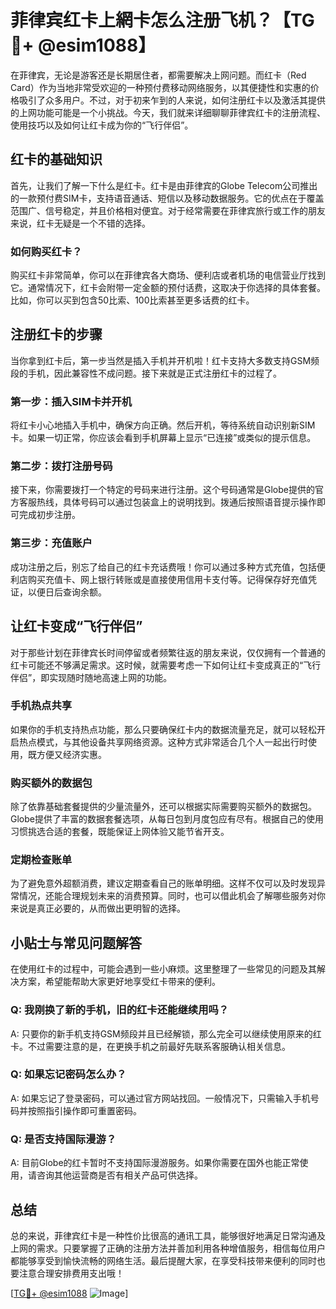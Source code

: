 # 菲律宾红卡上網卡怎么注册飞机？【TG💪+ @esim1088】

在菲律宾，无论是游客还是长期居住者，都需要解决上网问题。而红卡（Red Card）作为当地非常受欢迎的一种预付费移动网络服务，以其便捷性和实惠的价格吸引了众多用户。不过，对于初来乍到的人来说，如何注册红卡以及激活其提供的上网功能可能是一个小挑战。今天，我们就来详细聊聊菲律宾红卡的注册流程、使用技巧以及如何让红卡成为你的“飞行伴侣”。

## 红卡的基础知识

首先，让我们了解一下什么是红卡。红卡是由菲律宾的Globe Telecom公司推出的一款预付费SIM卡，支持语音通话、短信以及移动数据服务。它的优点在于覆盖范围广、信号稳定，并且价格相对便宜。对于经常需要在菲律宾旅行或工作的朋友来说，红卡无疑是一个不错的选择。

### 如何购买红卡？

购买红卡非常简单，你可以在菲律宾各大商场、便利店或者机场的电信营业厅找到它。通常情况下，红卡会附带一定金额的预付话费，这取决于你选择的具体套餐。比如，你可以买到包含50比索、100比索甚至更多话费的红卡。

## 注册红卡的步骤

当你拿到红卡后，第一步当然是插入手机并开机啦！红卡支持大多数支持GSM频段的手机，因此兼容性不成问题。接下来就是正式注册红卡的过程了。

### 第一步：插入SIM卡并开机

将红卡小心地插入手机中，确保方向正确。然后开机，等待系统自动识别新SIM卡。如果一切正常，你应该会看到手机屏幕上显示“已连接”或类似的提示信息。

### 第二步：拨打注册号码

接下来，你需要拨打一个特定的号码来进行注册。这个号码通常是Globe提供的官方客服热线，具体号码可以通过包装盒上的说明找到。拨通后按照语音提示操作即可完成初步注册。

### 第三步：充值账户

成功注册之后，别忘了给自己的红卡充话费哦！你可以通过多种方式充值，包括便利店购买充值卡、网上银行转账或是直接使用信用卡支付等。记得保存好充值凭证，以便日后查询余额。

## 让红卡变成“飞行伴侣”

对于那些计划在菲律宾长时间停留或者频繁往返的朋友来说，仅仅拥有一个普通的红卡可能还不够满足需求。这时候，就需要考虑一下如何让红卡变成真正的“飞行伴侣”，即实现随时随地高速上网的功能。

### 手机热点共享

如果你的手机支持热点功能，那么只要确保红卡内的数据流量充足，就可以轻松开启热点模式，与其他设备共享网络资源。这种方式非常适合几个人一起出行时使用，既方便又经济实惠。

### 购买额外的数据包

除了依靠基础套餐提供的少量流量外，还可以根据实际需要购买额外的数据包。Globe提供了丰富的数据套餐选项，从每日包到月度包应有尽有。根据自己的使用习惯挑选合适的套餐，既能保证上网体验又能节省开支。

### 定期检查账单

为了避免意外超额消费，建议定期查看自己的账单明细。这样不仅可以及时发现异常情况，还能合理规划未来的消费预算。同时，也可以借此机会了解哪些服务对你来说是真正必要的，从而做出更明智的选择。

## 小贴士与常见问题解答

在使用红卡的过程中，可能会遇到一些小麻烦。这里整理了一些常见的问题及其解决方案，希望能帮助大家更好地享受红卡带来的便利。

### Q: 我刚换了新的手机，旧的红卡还能继续用吗？
A: 只要你的新手机支持GSM频段并且已经解锁，那么完全可以继续使用原来的红卡。不过需要注意的是，在更换手机之前最好先联系客服确认相关信息。

### Q: 如果忘记密码怎么办？
A: 如果忘记了登录密码，可以通过官方网站找回。一般情况下，只需输入手机号码并按照指引操作即可重置密码。

### Q: 是否支持国际漫游？
A: 目前Globe的红卡暂时不支持国际漫游服务。如果你需要在国外也能正常使用，请咨询其他运营商是否有相关产品可供选择。

## 总结

总的来说，菲律宾红卡是一种性价比很高的通讯工具，能够很好地满足日常沟通及上网的需求。只要掌握了正确的注册方法并善加利用各种增值服务，相信每位用户都能够享受到愉快流畅的网络生活。最后提醒大家，在享受科技带来便利的同时也要注意合理安排费用支出哦！

[[TG💪+ @esim1088](https://t.me/s/esim1088) ![Image](https://i.postimg.cc/4NQfJmqS/Snipaste-2025-05-13-00-14-12.png)]